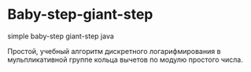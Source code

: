 # Baby-step-giant-step
simple baby-step giant-step java

Простой, учебный алгоритм дискретного логарифмирования в мульпликативной группе кольца вычетов по модулю простого числа.
